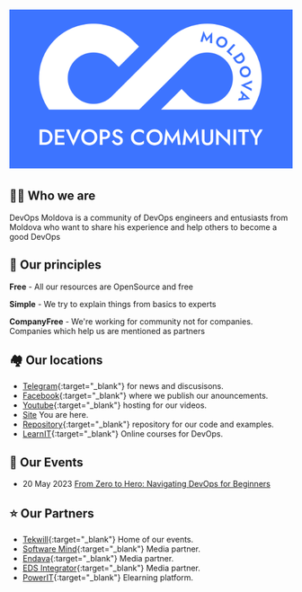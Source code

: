 # ![DevOps Community Moldova](/assets/images/logo_big.png "DevOps Community Moldova")

## 🙋‍♀️ Who we are

DevOps Moldova is a community of DevOps engineers and entusiasts from Moldova who want to share his experience and help others to become a good DevOps

## 🍿 Our principles

**Free** - All our resources are OpenSource and free

**Simple** - We try to explain things from basics to experts

**CompanyFree** - We're working for community not for companies. Companies which help us are mentioned as partners

## 🏘️ Our locations

- [Telegram](https://t.me/+tqp4aRgys_NjMWEy){:target="_blank"} for news and discusisons.
- [Facebook](https://www.facebook.com/groups/devops.md){:target="_blank"} where we publish our anouncements.
- [Youtube](https://www.youtube.com/@DevopsCommunityMoldova){:target="_blank"} hosting for our videos.
- [Site](https://devops-moldova.github.io/) You are here.
- [Repository](https://github.com/DevOps-Moldova){:target="_blank"} repository for our code and examples.
- [LearnIT](https://learnit.md/){:target="_blank"} Online courses for DevOps.

## 📅 Our Events

- 20 May 2023 [From Zero to Hero: Navigating DevOps for Beginners](initiate_in_devops)

## ⭐ Our Partners

- [Tekwill](https://tekwill.md/){:target="_blank"} Home of our events.
- [Software Mind](https://softwaremind.com/){:target="_blank"} Media partner.
- [Endava](https://www.endava.com/){:target="_blank"} Media partner.
- [EDS Integrator](https://ebs-integrator.com/){:target="_blank"} Media partner.
- [PowerIT](https://powerit.dev/){:target="_blank"} Elearning platform.
